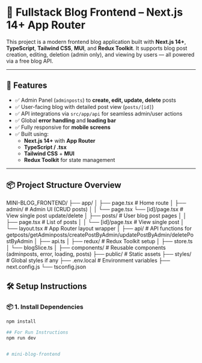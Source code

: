 # 📰 Fullstack Blog Frontend – Next.js 14+ App Router

This project is a modern frontend blog application built with **Next.js 14+**, **TypeScript**, **Tailwind CSS**, **MUI**, and **Redux Toolkit**. It supports blog post creation, editing, deletion (admin only), and viewing by users — all powered via a free blog API.

---

## 🚀 Features

- ✅ Admin Panel (`adminposts`) to **create, edit, update, delete** posts
- ✅ User-facing blog with detailed post view (`posts/[id]`)
- ✅ API integrations via `src/app/api` for seamless admin/user actions
- ✅ Global **error handling** and **loading bar**
- ✅ Fully responsive for **mobile screens**
- ✅ Built using:
  - **Next.js 14+** with **App Router**
  - **TypeScript / .tsx**
  - **Tailwind CSS** + **MUI**
  - **Redux Toolkit** for state management

---

## 📦 Project Structure Overview

MINI-BLOG_FRONTEND/
├── app/
│ ├── page.tsx # Home route
│ ├── admin/ # Admin UI (CRUD posts)
│ │ └── page.tsx
     └── [id]/page.tsx # View single post update/delete
│ ├── posts/ # User blog post pages
│ │ ├── page.tsx # List of posts
│ │ └── [id]/page.tsx # View single post
│ └── layout.tsx # App Router layout wrapper
│
├── api/ # API functions for getposts/getAdminposts/createPostByAdmin/updatePostByAdmin/deletePostByAdmin
│ ├── api.ts
│
├── redux/ # Redux Toolkit setup
│ ├── store.ts
│ └── blogSlice.ts
│
├── components/ # Reusable components (adminposts, error, loading, posts)
├── public/ # Static assets
├── styles/ # Global styles if any
├── .env.local # Environment variables
├── next.config.js
└── tsconfig.json

## 🛠️ Setup Instructions

### 📦 1. Install Dependencies

```bash
npm install

## For Run Instructions
npm run dev


#   m i n i - b l o g - f r o n t e n d  
 